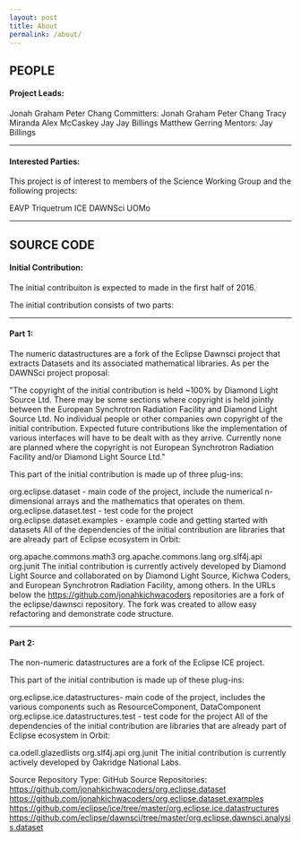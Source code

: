 ```yaml
---
layout: post
title: About
permalink: /about/
---
```


## PEOPLE

#### Project Leads:

Jonah Graham
Peter Chang
Committers:
Jonah Graham
Peter Chang
Tracy Miranda
Alex McCaskey
Jay Jay Billings
Matthew Gerring
Mentors:
Jay Billings

----
#### Interested Parties:

This project is of interest to members of the Science Working Group and the following projects:

EAVP
Triquetrum
ICE
DAWNSci
UOMo

----
## SOURCE CODE

#### Initial Contribution:

The initial contribuiton is expected to made in the first half of 2016.

The initial contribution consists of two parts:

----
#### Part 1:

The numeric datastructures are a fork of the Eclipse Dawnsci project that extracts Datasets and its associated mathematical libraries. As per the DAWNSci project proposal:

"The copyright of the initial contribution is held ~100% by Diamond Light Source Ltd. There may be some sections where copyright is held jointly between the European Synchrotron Radiation Facility and Diamond Light Source Ltd. No individual people or other companies own copyright of the initial contribution. Expected future contributions like the implementation of various interfaces will have to be dealt with as they arrive. Currently none are planned where the copyright is not European Synchrotron Radiation Facility and/or Diamond Light Source Ltd."

This part of the  initial contribution is made up of three plug-ins:

org.eclipse.dataset - main code of the project, include the numerical n-dimensional arrays and the mathematics that operates on them.
org.eclipse.dataset.test - test code for the project
org.eclipse.dataset.examples - example code and getting started with datasets
All of the dependencies of the initial contribution are libraries that are already part of Eclipse ecosystem in Orbit:

org.apache.commons.math3
org.apache.commons.lang
org.slf4j.api
org.junit
The initial contribution is currently actively developed by Diamond Light Source and collaborated on by Diamond Light Source, Kichwa Coders, and European Synchrotron Radiation Facility, among others. In the URLs below the https://github.com/jonahkichwacoders repositories are a fork of the eclipse/dawnsci repository. The fork was created to allow easy refactoring and demonstrate code structure.

----
#### Part 2:

The non-numeric datastructures are a fork of the Eclipse ICE project.

This part of the  initial contribution is made up of these plug-ins:

org.eclipse.ice.datastructures- main code of the project, includes the various components such as ResourceComponent, DataComponent
org.eclipse.ice.datastructures.test - test code for the project
All of the dependencies of the initial contribution are libraries that are already part of Eclipse ecosystem in Orbit:

ca.odell.glazedlists
org.slf4j.api
org.junit
The initial contribution is currently actively developed by Oakridge National Labs.

Source Repository Type:
GitHub
Source Repositories:
https://github.com/jonahkichwacoders/org.eclipse.dataset
https://github.com/jonahkichwacoders/org.eclipse.dataset.examples
https://github.com/eclipse/ice/tree/master/org.eclipse.ice.datastructures
https://github.com/eclipse/dawnsci/tree/master/org.eclipse.dawnsci.analysis.dataset
